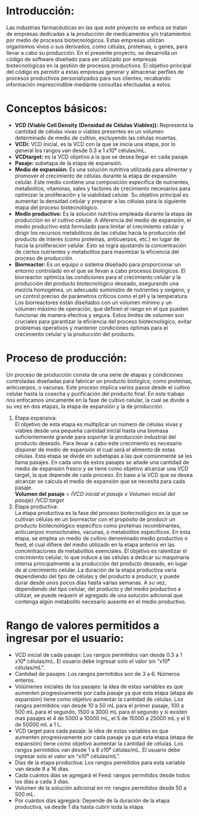 <h1>Introducción:</h1>
Las industrias farmacéuticas en las que este proyecto se enfoca se tratan de empresas dedicadas a la producción de medicamentos y/o tratamientos por medio de procesos biotecnológicos. 
Estas empresas utilizan organismos vivos o sus derivados, como células, proteínas, o genes, para llevar a cabo su producción.
En el presente proyecto, se desarrolla un código de software diseñado para ser utilizado por empresas biotecnológicas en la gestión de procesos productivos. 
El objetivo principal del código es permitir a estas empresas generar y almacenar perfiles de procesos productivos personalizados para sus clientes, recabando información imprescindible mediante consultas efectuadas a estos.
<h1>Conceptos básicos:</h1>
<ul>
<li><b>VCD (Viable Cell Density (Densidad de Células Viables)):</b> Representa la cantidad de células vivas o viables presentes en un volumen determinado de medio de cultivo, excluyendo las células muertas.</li>
<li><b>VCDi:</b> VCD inicial, es la VCD con la que se inicia una etapa, por lo general los rangos van desde 0.3 a 1 x10⁶ células/mL.</li>
<li><b>VCDtarget:</b> es la VCD objetivo a la que se desea llegar en cada pasaje.</li>
<li><b>Pasaje:</b> subetapa de la etapa de expansión.</li>
<li><b>Medio de expansión:</b> Es una solución nutritiva utilizada para alimentar y promover el crecimiento de células durante la etapa de expansión celular. Este medio contiene una composición específica de nutrientes, metabolitos, vitaminas, sales y factores de crecimiento necesarios para optimizar la proliferación y la viabilidad celular. Su objetivo principal es aumentar la densidad celular y preparar a las células para la siguiente etapa del proceso biotecnológico.</li>
<li><b>Medio productivo:</b> Es la solución nutritiva empleada durante la etapa de producción en el cultivo celular. A diferencia del medio de expansión, el medio productivo está formulado para limitar el crecimiento celular y dirigir los recursos metabólicos de las células hacia la producción del producto de interés (como proteínas, anticuerpos, etc.) en lugar de hacia la proliferación celular. Esto se logra ajustando la concentración de ciertos nutrientes y metabolitos para maximizar la eficiencia del proceso de producción.</li>
<li><b>Biorreactor:</b> Es un equipo o sistema diseñado para proporcionar un entorno controlado en el que se llevan a cabo procesos biológicos. El biorreactor optimiza las condiciones para el crecimiento celular y la producción del producto biotecnológico deseado, asegurando una mezcla homogénea, un adecuado suministro de nutrientes y oxígeno, y un control preciso de parámetros críticos como el pH y la temperatura. 
Los biorreactores están diseñados con un volumen mínimo y un volumen máximo de operación, que definen el rango en el que pueden funcionar de manera efectiva y segura. Estos límites de volumen son cruciales para garantizar la eficiencia del proceso biotecnológico, evitar problemas operativos y mantener condiciones óptimas para el crecimiento celular y la producción del producto.</li>
</ul>
<h1>Proceso de producción:</h1>
Un proceso de producción consta de una serie de etapas y condiciones controladas diseñadas para fabricar un producto biológico, como proteínas, anticuerpos, o vacunas. Este proceso implica varios pasos desde el cultivo celular hasta la cosecha y purificación del producto final.
En este trabajo nos enfocamos únicamente en la fase de cultivo celular, la cual se divide a su vez en dos etapas, la etapa de expansión y la de producción.
<ol>
<li>Etapa expansiva:</li>
El objetivo de esta etapa es multiplicar un número de células vivas y viables desde una pequeña cantidad inicial hasta una biomasa suficientemente grande para soportar la producción industrial del producto deseado. 
Para llevar a cabo este crecimiento es necesario disponer de medio de expansión el cual será el alimento de estas células. 
Esta etapa se divide en subetapas a las que comúnmente se les llama pasajes. En cada uno de estos pasajes se añade una cantidad de medio de expansión fresco y se tiene como objetivo alcanzar una VCD target, la que depende de cada proceso. 
En base a la VCD que se desea alcanzar se calcula el medio de expansión que se necesita para cada pasaje.
<br>
<b>Volumen del pasaje</b> = <i>(VCD inicial el pasaje x Volumen inicial del pasaje) /VCD target</i>
<br>
<li>Etapa productiva:</li>
La etapa productiva es la fase del proceso biotecnológico en la que se cultivan células en un biorreactor con el propósito de producir un producto biotecnológico específico como proteínas recombinantes, anticuerpos monoclonales, vacunas, o metabolitos específicos. 
En esta etapa, se emplea un medio de cultivo denominado medio productivo o feed, el cual difiere del medio utilizado en la etapa anterior en las concentraciones de metabolitos esenciales. El objetivo es ralentizar el crecimiento celular, lo que induce a las células a dedicar su maquinaria interna principalmente a la producción del producto deseado, en lugar de al crecimiento celular. 
La duración de la etapa productiva varía dependiendo del tipo de células y del producto a producir, y puede durar desde unos pocos días hasta varias semanas.
A su vez, dependiendo del tipo celular, del producto y del medio productivo a utilizar, se puede requerir el agregado de una solución adicional que contenga algún metabolito necesario ausente en el medio productivo.
</ol>
<h1>Rango de valores permitidos a ingresar por el usuario:</h1>
<ul>
<li>VCD inicial de cada pasaje: Los rangos permitidos van desde 0.3 a 1 x10⁶ células/mL. El usuario debe ingresar solo el valor sin “x10⁶ células/mL”.</li>
<li>Cantidad de pasajes: Los rangos permitidos son de 3 a 6. Números enteros.</li>
<li>Volúmenes iniciales de los pasajes: la idea de estas variables es que aumenten progresivamente por cada pasaje ya que esta etapa (etapa de expansión) tiene como objetivo aumentar la cantidad de células. Los rangos permitidos van desde 10 a 50 mL para el primer pasaje, 100 a 500 mL para el segundo, 1500 a 3000 mL para el segundo y si existen mas pasajes el 4 de 5000 a 10000 mL, el 5 de 15000 a 25000 mL y el 6 de 50000 mL a 1 L.</li>
<li>VCD target para cada pasaje: la idea de estas variables es que aumenten progresivamente por cada pasaje ya que esta etapa (etapa de expansión) tiene como objetivo aumentar la cantidad de células. Los rangos permitidos van desde 1 a 8 x10⁶ células/mL. El usuario debe ingresar solo el valor sin “x10⁶ células/mL”.</li>
<li>Días de la etapa productiva: Los rangos permitidos para esta variable van desde 9 a 16 días.</li>
<li>Cada cuántos días se agregará el Feed: rangos permitidos desde todos los días a cada 3 días.</li>
<li>Volumen de la solución adicional en ml: rangos permitidos desde 50 a 500 mL.</li>
<li>Por cuántos días agregará: Depende de la duración de la etapa productiva, va desde 1 día hasta cubrir toda la etapa.</li>
</ul>
